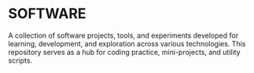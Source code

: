# SOFTWARE
A collection of software projects, tools, and experiments developed for learning, development, and exploration across various technologies. This repository serves as a hub for coding practice, mini-projects, and utility scripts.

